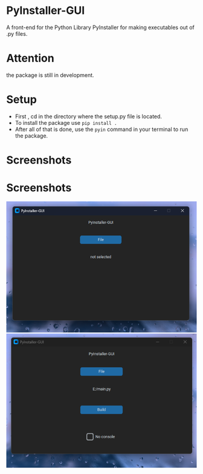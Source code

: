 # PyInstaller-GUI
A front-end for the Python Library PyInstaller for making executables out of .py files.
# Attention
the package is still in development. 
# Setup 
- First , cd in the directory where the setup.py file is located.
- To install the package use ```pip install .```
- After all of that is done, use the ```pyin``` command in your terminal to run the package.
# Screenshots
# Screenshots
![idle](screenshots/application-notselected%20or%20not%20a%20python%20file.png)
![selected](screenshots/file%20selected.png)
